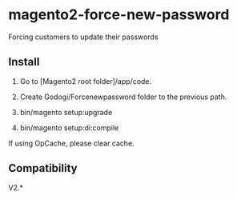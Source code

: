 # magento2-force-new-password
Forcing customers to update their passwords


## Install

1. Go to [Magento2 root folder]/app/code.

2. Create Godogi/Forcenewpassword folder to the previous path.

3. bin/magento setup:upgrade

4. bin/magento setup:di:compile

If using OpCache, please clear cache.


## Compatibility

V2.*
